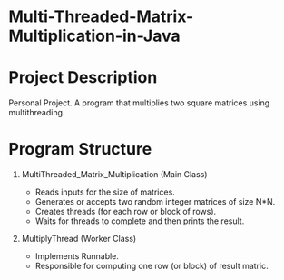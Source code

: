 # Multi-Threaded-Matrix-Multiplication-in-Java

# Project Description
Personal Project.
A program that multiplies two square matrices using multithreading.

# Program Structure
1. MultiThreaded_Matrix_Multiplication (Main Class)
   - Reads inputs for the size of matrices.
   - Generates or accepts two random integer matrices of size N*N.
   - Creates threads (for each row or block of rows).
   - Waits for threads to complete and then prints the result.

2. MultiplyThread (Worker Class)
   - Implements Runnable.
   - Responsible for computing one row (or block) of result matric.
